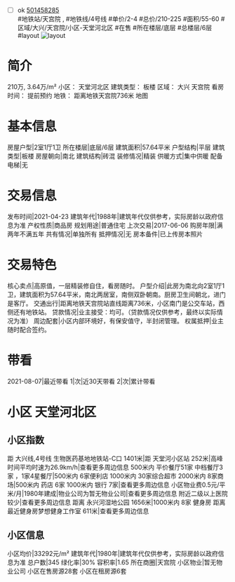 - [ ] ok [501458285](https://bj.5i5j.com/ershoufang/501458285.html)  
 #地铁站/天宫院 ,  #地铁线/4号线
#单价/2-4 #总价/210-225 #面积/55-60   #区域/大兴/天宫院/小区-天堂河北区 #在售 #所在楼层/底层 #总楼层/6层 #layout 
![layout](http://image2a.5i5j.com/bdir/layout/56953b1cc9e542329d2e24afd1b55642.jpg_P5.jpg) 
# 简介 
 210万,  3.64万/m² 
小区： 天堂河北区
建筑类型： 板楼
区域： 大兴 天宫院
看房时间： 提前预约
地铁： 距离地铁天宫院736米 地图
# 基本信息 
 房屋户型|2室1厅1卫
所在楼层|底层/6层
建筑面积|57.64平米
户型结构|平层
建筑类型|板楼
房屋朝向|南北
建筑结构|砖混
装修情况|精装
供暖方式|集中供暖
配备电梯|无
# 交易信息 
 发布时间|2021-04-23
建筑年代|1988年|建筑年代仅供参考，实际房龄以政府信息为准
产权性质|商品房
规划用途|普通住宅
上次交易|2017-06-06
购房年限|满两年不满五年
共有情况|单独所有
抵押情况|无
房本备件|已上传房本照片
# 交易特色 
 核心卖点|高原值，一层精装修自住，看房随时。
户型介绍|此房为南北向2室1厅1卫，建筑面积为57.64平米，南北两居室，南侧双卧朝南。厨房卫生间朝北，进门是客厅。
交通出行|距离地铁天宫院站直线距离736米，小区南门是公交车站，西侧还有地铁站。
贷款情况|业主接受：均可。（贷款情况仅供参考，最终以实际情况为准）
周边配套|小区内部环境好，有保安值守，半封闭管理。
权属抵押|业主随时配合签约。
# 带看 
 2021-08-07|最近带看	 1|次|近30天带看	 2|次|累计带看
# 小区 天堂河北区
## 小区指数 
 距 大兴线,4号线 生物医药基地地铁站-C口 1401米|距 天堂河小区站 252米|高峰时间平均时速为26.9km/h|查看更多周边信息
500米内 平价餐厅51家
中档餐厅3家 ，1家4星餐厅|500米内 6家便利店
1000米内 30家综合超市
2000米内 8家商场|500米内 药店 6家
1000米内 银行 7家|查看更多周边信息
小区物业费0.5元/平米/月|1980年建成|物业公司为暂无物业公司|查看更多周边信息
附近二级以上医院较少|查看更多周边信息
距离 永兴河湿地公园 1656米|1000米内 8家 健身房
距离最近健身房梦想健身工作室 611米|查看更多周边信息
## 小区信息 
 小区均价|33292元/m²
建筑年代|1980年|建筑年代仅供参考，实际房龄以政府信息为准
总户数|345
绿化率|30%
容积率|1.65
所在商圈|天宫院
小区物业|暂无物业公司
小区在售房源28套
小区在租房源6套
